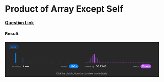 # Product of Array Except Self

#### [Question Link](https://leetcode.com/problems/product-of-array-except-self/)

#### Result
![result](Result.png)